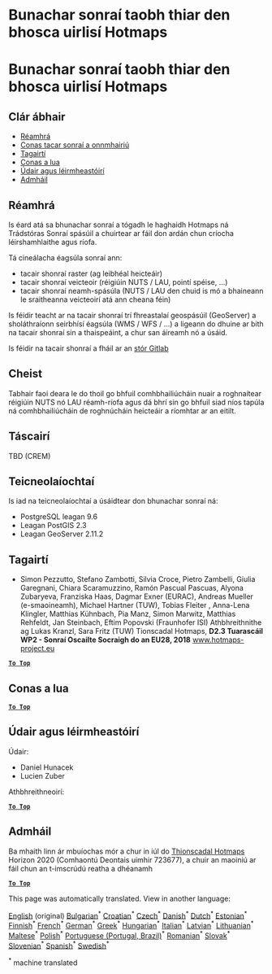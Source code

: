 <h1> <a class="anchor" id="database-behind-the-hotmaps-toolbox" href="#database-behind-the-hotmaps-toolbox"><i class="fa fa-link"></i></a> Bunachar sonraí taobh thiar den bhosca uirlisí Hotmaps </h1><h1> <a class="anchor" id="database-behind-the-hotmaps-toolbox" href="#database-behind-the-hotmaps-toolbox"><i class="fa fa-link"></i></a> Bunachar sonraí taobh thiar den bhosca uirlisí Hotmaps </h1><h2> <a class="anchor" id="table-of-contents" href="#table-of-contents"><i class="fa fa-link"></i></a> Clár ábhair </h2><ul><li> <a href="#introduction">Réamhrá</a> </li><li> <a href="#how-to-export-a-dataset">Conas tacar sonraí a onnmhairiú</a> </li><li> <a href="#references">Tagairtí</a> </li><li> <a href="#how-to-cite">Conas a lua</a> </li><li> <a href="#authors-and-reviewers">Údair agus léirmheastóirí</a> </li><li> <a href="#acknowledgement">Admháil</a> </li></ul><h2> <a class="anchor" id="introduction" href="#introduction"><i class="fa fa-link"></i></a> Réamhrá </h2><p> Is éard atá sa bhunachar sonraí a tógadh le haghaidh Hotmaps ná Trádstóras Sonraí spásúil a chuirtear ar fáil don ardán chun críocha léirshamhlaithe agus ríofa. </p><p> Tá cineálacha éagsúla sonraí ann: </p><ul><li> tacair shonraí raster (ag leibhéal heicteáir) </li><li> tacair shonraí veicteoir (réigiúin NUTS / LAU, pointí spéise, ...) </li><li> tacair shonraí neamh-spásúla (NUTS / LAU den chuid is mó a bhaineann le sraitheanna veicteoirí atá ann cheana féin) </li></ul><p> Is féidir teacht ar na tacair shonraí trí fhreastalaí geospásúil (GeoServer) a sholáthraíonn seirbhísí éagsúla (WMS / WFS / ...) a ligeann do dhuine ar bith na tacair shonraí sin a thaispeáint, a chur san áireamh nó a úsáid. </p><p> Is féidir na tacair shonraí a fháil ar an <a href="https://gitlab.com/hotmaps">stór Gitlab</a> </p><h2> <a class="anchor" id="query" href="#query"><i class="fa fa-link"></i></a> Cheist </h2><p> Tabhair faoi deara le do thoil go bhfuil comhbhailiúcháin nuair a roghnaítear réigiúin NUTS nó LAU réamh-ríofa agus dá bhrí sin go bhfuil siad níos tapúla ná comhbhailiúcháin de roghnúcháin heicteáir a ríomhtar ar an eitilt. </p><h2> <a class="anchor" id="indicators" href="#indicators"><i class="fa fa-link"></i></a> Táscairí </h2><p> TBD (CREM) </p><h2> <a class="anchor" id="technologies" href="#technologies"><i class="fa fa-link"></i></a> Teicneolaíochtaí </h2><p> Is iad na teicneolaíochtaí a úsáidtear don bhunachar sonraí ná: </p><ul><li> PostgreSQL leagan 9.6 </li><li> Leagan PostGIS 2.3 </li><li> Leagan GeoServer 2.11.2 </li></ul><h2> <a class="anchor" id="references" href="#references"><i class="fa fa-link"></i></a> Tagairtí </h2><ul><li> Simon Pezzutto, Stefano Zambotti, Silvia Croce, Pietro Zambelli, Giulia Garegnani, Chiara Scaramuzzino, Ramón Pascual Pascuas, Alyona Zubaryeva, Franziska Haas, Dagmar Exner (EURAC), Andreas Mueller (e-smaoineamh), Michael Hartner (TUW), Tobias Fleiter , Anna-Lena Klingler, Matthias Kühnbach, Pia Manz, Simon Marwitz, Matthias Rehfeldt, Jan Steinbach, Eftim Popovski (Fraunhofer ISI) Athbhreithnithe ag Lukas Kranzl, Sara Fritz (TUW) Tionscadal Hotmaps, <strong>D2.3 Tuarascáil WP2 - Sonraí Oscailte Socraigh do an EU28, 2018</strong> <a href="http://www.hotmaps-project.eu/wp-content/uploads/2018/05/D2.3-Hotmaps_FINAL-VERSION_for-upload.pdf">www.hotmaps-project.eu</a> </li></ul><p><ins> <code><strong><a href="#table-of-contents">To Top</a></strong></code> </ins> </p><h2> <a class="anchor" id="how-to-cite" href="#how-to-cite"><i class="fa fa-link"></i></a> Conas a lua </h2><p><ins> <code><strong><a href="#table-of-contents">To Top</a></strong></code> </ins> </p><h2> <a class="anchor" id="authors-and-reviewers" href="#authors-and-reviewers"><i class="fa fa-link"></i></a> Údair agus léirmheastóirí </h2><p> Údair: </p><ul><li> Daniel Hunacek </li><li> Lucien Zuber </li></ul><p> Athbhreithneoirí: </p><p><ins> <code><strong><a href="#table-of-contents">To Top</a></strong></code> </ins> </p><h2> <a class="anchor" id="acknowledgement" href="#acknowledgement"><i class="fa fa-link"></i></a> Admháil </h2><p> Ba mhaith linn ár mbuíochas mór a chur in iúl do <a href="https://www.hotmaps-project.eu">Thionscadal Hotmaps</a> Horizon 2020 (Comhaontú Deontais uimhir 723677), a chuir an maoiniú ar fáil chun an t-imscrúdú reatha a dhéanamh </p><p><ins> <code><strong><a href="#table-of-contents">To Top</a></strong></code> </ins> </p>
<!--- THIS IS A SUPER UNIQUE IDENTIFIER -->

This page was automatically translated. View in another language:

[English](../en/Database-behind-the-Hotmaps-toolbox) (original) [Bulgarian](../bg/Database-behind-the-Hotmaps-toolbox)<sup>\*</sup> [Croatian](../hr/Database-behind-the-Hotmaps-toolbox)<sup>\*</sup> [Czech](../cs/Database-behind-the-Hotmaps-toolbox)<sup>\*</sup> [Danish](../da/Database-behind-the-Hotmaps-toolbox)<sup>\*</sup> [Dutch](../nl/Database-behind-the-Hotmaps-toolbox)<sup>\*</sup> [Estonian](../et/Database-behind-the-Hotmaps-toolbox)<sup>\*</sup> [Finnish](../fi/Database-behind-the-Hotmaps-toolbox)<sup>\*</sup> [French](../fr/Database-behind-the-Hotmaps-toolbox)<sup>\*</sup> [German](../de/Database-behind-the-Hotmaps-toolbox)<sup>\*</sup> [Greek](../el/Database-behind-the-Hotmaps-toolbox)<sup>\*</sup> [Hungarian](../hu/Database-behind-the-Hotmaps-toolbox)<sup>\*</sup>  [Italian](../it/Database-behind-the-Hotmaps-toolbox)<sup>\*</sup> [Latvian](../lv/Database-behind-the-Hotmaps-toolbox)<sup>\*</sup> [Lithuanian](../lt/Database-behind-the-Hotmaps-toolbox)<sup>\*</sup> [Maltese](../mt/Database-behind-the-Hotmaps-toolbox)<sup>\*</sup> [Polish](../pl/Database-behind-the-Hotmaps-toolbox)<sup>\*</sup> [Portuguese (Portugal, Brazil)](../pt/Database-behind-the-Hotmaps-toolbox)<sup>\*</sup> [Romanian](../ro/Database-behind-the-Hotmaps-toolbox)<sup>\*</sup> [Slovak](../sk/Database-behind-the-Hotmaps-toolbox)<sup>\*</sup> [Slovenian](../sl/Database-behind-the-Hotmaps-toolbox)<sup>\*</sup> [Spanish](../es/Database-behind-the-Hotmaps-toolbox)<sup>\*</sup> [Swedish](../sv/Database-behind-the-Hotmaps-toolbox)<sup>\*</sup> 

<sup>\*</sup> machine translated
